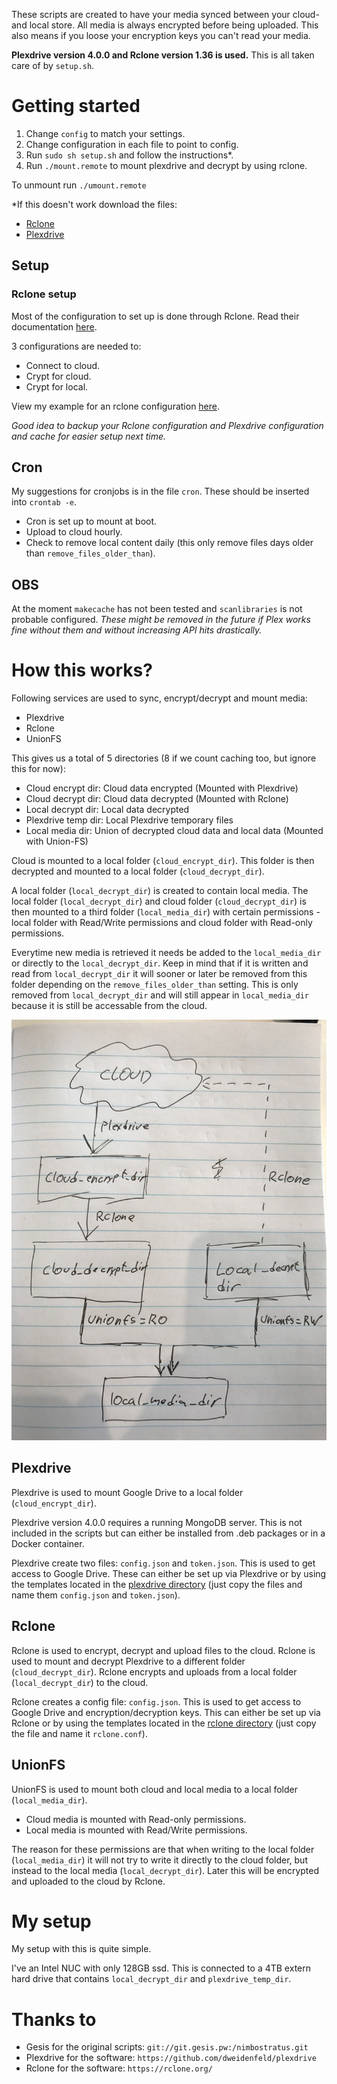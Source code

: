 These scripts are created to have your media synced between your cloud- and local store. All media is always encrypted before being uploaded.
This also means if you loose your encryption keys you can't read your media.

**Plexdrive version 4.0.0 and Rclone version 1.36 is used.** This is all taken care of by `setup.sh`.

# Getting started
1. Change `config` to match your settings.
2. Change configuration in each file to point to config.
3. Run `sudo sh setup.sh` and follow the instructions*.
4. Run `./mount.remote` to mount plexdrive and decrypt by using rclone.

To unmount run `./umount.remote`

*If this doesn't work download the files:
 - [Rclone](https://downloads.rclone.org/rclone-current-linux-amd64.zip)
 - [Plexdrive](https://github.com/dweidenfeld/plexdrive/releases/download/4.0.0/plexdrive-linux-amd64)


## Setup
### Rclone setup
Most of the configuration to set up is done through Rclone. Read their documentation [here](https://rclone.org/docs/).

3 configurations are needed to:
 - Connect to cloud.
 - Crypt for cloud.
 - Crypt for local.

View my example for an rclone configuration [here](rclone/rclone.template.conf).


_Good idea to backup your Rclone configuration and Plexdrive configuration and cache for easier setup next time._

## Cron
My suggestions for cronjobs is in the file `cron`.
These should be inserted into `crontab -e`.

 - Cron is set up to mount at boot.
 - Upload to cloud hourly.
 - Check to remove local content daily (this only remove files days older than `remove_files_older_than`).

## OBS
At the moment `makecache` has not been tested and `scanlibraries` is not probable configured.
_These might be removed in the future if Plex works fine without them and without increasing API hits drastically._

# How this works?
Following services are used to sync, encrypt/decrypt and mount media:
 - Plexdrive
 - Rclone
 - UnionFS

This gives us a total of 5 directories (8 if we count caching too, but ignore this for now):
 - Cloud encrypt dir: Cloud data encrypted (Mounted with Plexdrive)
 - Cloud decrypt dir: Cloud data decrypted (Mounted with Rclone)
 - Local decrypt dir: Local data decrypted
 - Plexdrive temp dir: Local Plexdrive temporary files
 - Local media dir: Union of decrypted cloud data and local data (Mounted with Union-FS)

Cloud is mounted to a local folder (`cloud_encrypt_dir`). This folder is then decrypted and mounted to a local folder (`cloud_decrypt_dir`).

A local folder (`local_decrypt_dir`) is created to contain local media.
The local folder (`local_decrypt_dir`) and cloud folder (`cloud_decrypt_dir`) is then mounted to a third folder (`local_media_dir`) with certain permissions - local folder with Read/Write permissions and cloud folder with Read-only permissions.

Everytime new media is retrieved it needs be added to the `local_media_dir` or directly to the `local_decrypt_dir`.
Keep in mind that if it is written and read from `local_decrypt_dir` it will sooner or later be removed from this folder depending on the `remove_files_older_than` setting. This is only removed from `local_decrypt_dir` and will still appear in `local_media_dir` because it is still be accessable from the cloud.

![UML diagram](uml_diagram.png)

## Plexdrive
Plexdrive is used to mount Google Drive to a local folder (`cloud_encrypt_dir`).

Plexdrive version 4.0.0 requires a running MongoDB server. This is not included in the scripts but can either be installed from .deb packages or in a Docker container.

Plexdrive create two files: `config.json` and `token.json`. This is used to get access to Google Drive. These can either be set up via Plexdrive or by using the templates located in the [plexdrive directory](plexdrive/) (just copy the files and name them `config.json` and `token.json`).

## Rclone
Rclone is used to encrypt, decrypt and upload files to the cloud.
Rclone is used to mount and decrypt Plexdrive to a different folder (`cloud_decrypt_dir`).
Rclone encrypts and uploads from a local folder (`local_decrypt_dir`) to the cloud.

Rclone creates a config file: `config.json`. This is used to get access to Google Drive and encryption/decryption keys. This can either be set up via Rclone or by using the templates located in the [rclone directory](rclone/) (just copy the file and name it `rclone.conf`).

## UnionFS
UnionFS is used to mount both cloud and local media to a local folder (`local_media_dir`).

 - Cloud media is mounted with Read-only permissions.
 - Local media is mounted with Read/Write permissions.

The reason for these permissions are that when writing to the local folder (`local_media_dir`) it will not try to write it directly to the cloud folder, but instead to the local media (`local_decrypt_dir`). Later this will be encrypted and uploaded to the cloud by Rclone.

# My setup
My setup with this is quite simple.

I've an Intel NUC with only 128GB ssd. This is connected to a 4TB extern hard drive that contains `local_decrypt_dir` and `plexdrive_temp_dir`.

# Thanks to
 - Gesis for the original scripts: `git://git.gesis.pw:/nimbostratus.git`
 - Plexdrive for the software: `https://github.com/dweidenfeld/plexdrive`
 - Rclone for the software: `https://rclone.org/`

